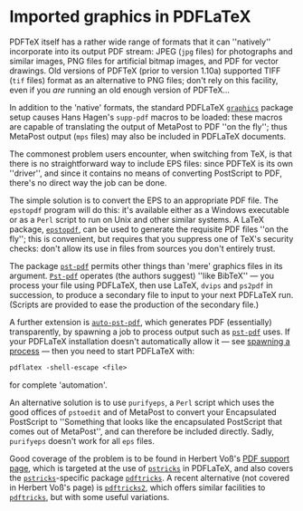 # Imported graphics in PDFLaTeX

PDFTeX itself has a rather wide range of formats that it can
''natively'' incorporate into its output PDF stream:
JPEG (`jpg` files) for photographs and similar images,
PNG files for artificial bitmap images, and PDF for
vector drawings.  Old versions of PDFTeX (prior to version&nbsp;1.10a)
supported TIFF (`tif` files) format as an alternative
to PNG files; don't rely on this facility, even if you
_are_ running an old enough version of PDFTeX&hellip;

In addition to the 'native' formats, the standard PDFLaTeX
[`graphics`](http://ctan.org/pkg/graphics) package setup causes Hans Hagen's `supp-pdf`
macros to be loaded: these macros are capable of translating the
output of MetaPost to PDF ''on the fly''; thus MetaPost output
(`mps` files) may also be included in PDFLaTeX documents.

The commonest problem users encounter, when switching from TeX, is
that there is no straightforward way to include EPS files:
since PDFTeX is its own ''driver'', and since it contains no means
of converting PostScript to PDF, there's no direct way the job can
be done.

The simple solution is to convert the EPS to an appropriate
PDF file.  The `epstopdf` program will do this: it's
available either as a Windows executable or as a `Perl`
script to run on Unix and other similar systems.  A LaTeX package,
[`epstopdf`](http://ctan.org/pkg/epstopdf), can be used to generate the requisite PDF
files ''on the fly''; this is convenient, but requires that you
suppress one of TeX's security checks: don't allow its use in files
from sources you don't entirely trust.

The package [`pst-pdf`](http://ctan.org/pkg/pst-pdf) permits other things than 'mere'
graphics files in its argument.  [`Pst-pdf`](http://ctan.org/pkg/Pst-pdf) operates (the
authors suggest) ''like BibTeX''&nbsp;&mdash; you process your file using
PDFLaTeX, then use LaTeX, `dvips` and `ps2pdf`
in succession, to produce a secondary file to input to your next
PDFLaTeX run.  (Scripts are provided to ease the production of the
secondary file.)

A further extension is [`auto-pst-pdf`](http://ctan.org/pkg/auto-pst-pdf), which generates
PDF (essentially) transparently, by spawning a job to process
output such as [`pst-pdf`](http://ctan.org/pkg/pst-pdf) uses.  If your PDFLaTeX
installation doesn't automatically allow it&nbsp;&mdash; see 
[spawning a process](./FAQ-spawnprog.html)&nbsp;&mdash; then you need to start
PDFLaTeX with:
```latex
pdflatex -shell-escape <file>
```
for complete 'automation'.

An alternative solution is to use `purifyeps`, a
`Perl` script which uses the good offices of
`pstoedit` and of MetaPost to convert your Encapsulated PostScript to
''Something that looks like the encapsulated PostScript that comes out of
MetaPost'', and can therefore be included directly.  Sadly,
`purifyeps` doesn't work for all `eps` files.

Good coverage of the problem is to be found in Herbert Vo&szlig;'s
[PDF support page](http://pstricks.tug.org/main.cgi?file=pdf/pdfoutput),
which is targeted at the use of [`pstricks`](http://ctan.org/pkg/pstricks) in
PDFLaTeX, and also covers the [`pstricks`](http://ctan.org/pkg/pstricks)-specific package
[`pdftricks`](http://ctan.org/pkg/pdftricks).  A recent alternative (not covered in 
Herbert Vo&szlig;'s page) is [`pdftricks2`](http://ctan.org/pkg/pdftricks2), which offers similar
facilities to [`pdftricks`](http://ctan.org/pkg/pdftricks), but with some useful variations.

